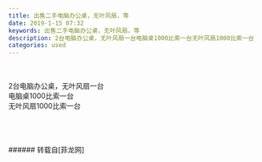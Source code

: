 ```yaml
---
title: 出售二手电脑办公桌，无叶风扇，等
date: 2019-1-15 07:32
keywords: 出售二手电脑办公桌，无叶风扇，等
description: 2台电脑办公桌，无叶风扇一台电脑桌1000比索一台无叶风扇1000比索一台
categories: used
---
```

<td class="t_f" id="postmessage_2693774">

<br/>
<br/>
2台电脑办公桌，无叶风扇一台<br/>
电脑桌1000比索一台<br/>
无叶风扇1000比索一台<br/>
<img alt="" border="0" class="zoom" data-cf-modified-a3b745891e29fac2b445d848-="" file="http://www.flw.ph/data/appbyme/upload/image/201901/15/Pl1SQZ7LWNtx.jpg" id="aimg_N110Z" lazyloadthumb="1" onclick="" onmouseover="" src="http://www.flw.ph/data/appbyme/upload/image/201901/15/Pl1SQZ7LWNtx.jpg"/><br/>
<br/>
<img alt="" border="0" class="zoom" data-cf-modified-a3b745891e29fac2b445d848-="" file="http://www.flw.ph/data/appbyme/upload/image/201901/15/Okt23NNHSqbE.jpg" id="aimg_FZKCz" lazyloadthumb="1" onclick="" onmouseover="" src="http://www.flw.ph/data/appbyme/upload/image/201901/15/Okt23NNHSqbE.jpg"/><br/>
<br/>
<img alt="" border="0" class="zoom" data-cf-modified-a3b745891e29fac2b445d848-="" file="http://www.flw.ph/data/appbyme/upload/image/201901/15/ECfXepRPMfkj.jpg" id="aimg_ANMS2" lazyloadthumb="1" onclick="" onmouseover="" src="http://www.flw.ph/data/appbyme/upload/image/201901/15/ECfXepRPMfkj.jpg"/><br/>
<br/>
<img alt="" border="0" class="zoom" data-cf-modified-a3b745891e29fac2b445d848-="" file="http://www.flw.ph/data/appbyme/upload/image/201901/15/k1BrZHqxHygg.jpg" id="aimg_ouJAF" lazyloadthumb="1" onclick="" onmouseover="" src="http://www.flw.ph/data/appbyme/upload/image/201901/15/k1BrZHqxHygg.jpg"/><br/>
<br/>
</td>
###### 转载自[菲龙网]
